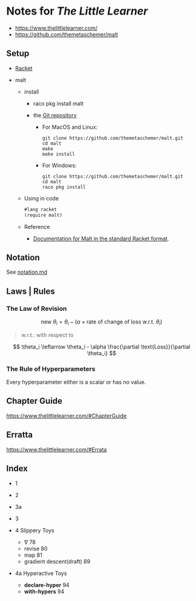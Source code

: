 # Notes for _The Little Learner_

- https://www.thelittlelearner.com/
- https://github.com/themetaschemer/malt

## Setup

- [Racket](https://racket-lang.org/) 

- malt

  - install

    - raco pkg install malt

    - the [Git repository](https://github.com/themetaschemer/malt.git)

        - For MacOS and Linux: 

          ```
          git clone https://github.com/themetaschemer/malt.git
          cd malt
          make
          make install
          ```

        - For Windows:
          ```
          git clone https://github.com/themetaschemer/malt.git
          cd malt
          raco pkg install
          ```

  - Using in code
  
    ```scheme
    #lang racket
    (require malt)
    ```
  
    
  
  - Reference
  
    - [Documentation for Malt in the standard Racket format](https://docs.racket-lang.org/malt/index.html).



## Notation

See [notation.md](./notation.md)

## Laws | Rules

### The Law of Revision

$$  \text{new } \theta_i = \theta_i - (\alpha \times \text{rate of change of loss w.r.t. } \theta_i)  $$

> w.r.t.: with respect to

$$  \theta_i \leftarrow \theta_i - \alpha \frac{\partial \text{Loss}}{\partial \theta_i}  $$

### The Rule of Hyperparameters

Every hyperparameter either is a scalar or has no value.

## Chapter Guide

https://www.thelittlelearner.com/#ChapterGuide

## Erratta

https://www.thelittlelearner.com/#Errata

## Index


- 1
- 2
- 3a
- 3
- 4 Slippery Toys
  - ∇ 78
  - revise 80
  - map 81
  - gradient descent(draft) 89
- 4a Hyperactive Toys

  - **declare-hyper** 94
  - **with-hypers** 94